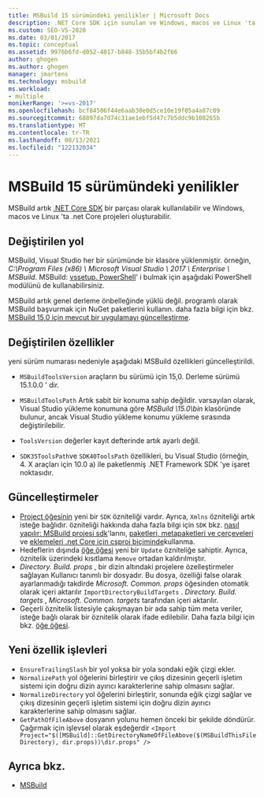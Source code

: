 ```yaml
---
title: MSBuild 15 sürümündeki yenilikler | Microsoft Docs
description: .NET Core SDK için sunulan ve Windows, macos ve Linux 'ta .net Core projeleri oluşturmak için MSBuild 15 ' in değiştirilmiş, güncelleştirilmiş ve yeni özelliklerine bakın.
ms.custom: SEO-VS-2020
ms.date: 03/01/2017
ms.topic: conceptual
ms.assetid: 9976b6fd-d052-4017-b848-35b5bf4b2f66
author: ghogen
ms.author: ghogen
manager: jmartens
ms.technology: msbuild
ms.workload:
- multiple
monikerRange: '>=vs-2017'
ms.openlocfilehash: bcf84506f44e6aab30e0d5ce10e19f05a4a87c09
ms.sourcegitcommit: 68897da7d74c31ae1ebf5d47c7b5ddc9b108265b
ms.translationtype: MT
ms.contentlocale: tr-TR
ms.lasthandoff: 08/13/2021
ms.locfileid: "122132034"
---
```

# <a name="whats-new-in-msbuild-15"></a>MSBuild 15 sürümündeki yenilikler

MSBuild artık [.NET Core SDK](https://www.microsoft.com/net/download/core) bir parçası olarak kullanılabilir ve Windows, macos ve Linux 'ta .net Core projeleri oluşturabilir.

## <a name="changed-path"></a>Değiştirilen yol

 MSBuild, Visual Studio her bir sürümünde bir klasöre yüklenmiştir. örneğin, *C:\Program Files (x86) \ Microsoft Visual Studio \ 2017 \ Enterprise \ MSBuild*. MSBuild: [vssetup. PowerShell](https://github.com/Microsoft/vssetup.powershell)' i bulmak için aşağıdaki PowerShell modülünü de kullanabilirsiniz.

 MSBuild artık genel derleme önbelleğinde yüklü değil. programlı olarak MSBuild başvurmak için NuGet paketlerini kullanın. daha fazla bilgi için bkz. [MSBuild 15,0 için mevcut bir uygulamayı güncelleştirme](../msbuild/updating-an-existing-application.md).

## <a name="changed-properties"></a>Değiştirilen özellikler

 yeni sürüm numarası nedeniyle aşağıdaki MSBuild özellikleri güncelleştirildi.

- `MSBuildToolsVersion` araçların bu sürümü için 15,0. Derleme sürümü 15.1.0.0 ' dir.

- `MSBuildToolsPath` Artık sabit bir konuma sahip değildir. varsayılan olarak, Visual Studio yükleme konumuna göre *MSBuild \15.0\bin* klasöründe bulunur, ancak Visual Studio yükleme konumu yükleme sırasında değiştirilebilir.

- `ToolsVersion` değerler kayıt defterinde artık ayarlı değil.

- `SDK35ToolsPath`ve `SDK40ToolsPath` özellikleri, bu Visual Studio (örneğin, 4. X araçları için 10.0 a) ile paketlenmiş .NET Framework SDK 'ye işaret noktasıdır.

## <a name="updates"></a>Güncelleştirmeler

- [Project öğesinin](../msbuild/project-element-msbuild.md) yeni bir `SDK` özniteliği vardır. Ayrıca, `Xmlns` özniteliği artık isteğe bağlıdır. özniteliği hakkında daha fazla bilgi için `SDK` bkz. [nasıl yapılır: MSBuild projesi sdk](../msbuild/how-to-use-project-sdk.md)'larını, [paketleri, metapaketleri ve çerçeveleri](/dotnet/core/packages) ve [eklemeleri .net Core için csproj biçiminde](/dotnet/core/tools/csproj)kullanma.
- Hedeflerin dışında [öğe öğesi](../msbuild/item-element-msbuild.md) yeni bir `Update` özniteliğe sahiptir. Ayrıca, öznitelik üzerindeki kısıtlama `Remove` ortadan kaldırılmıştır.
- *Directory. Build. props* , bir dizin altındaki projelere özelleştirmeler sağlayan Kullanıcı tanımlı bir dosyadır. Bu dosya, özelliği false olarak ayarlanmadığı takdirde *Microsoft. Common. props* öğesinden otomatik olarak içeri aktarılır `ImportDirectoryBuildTargets` .  *Directory. Build. targets* , *Microsoft. Common. targets* tarafından içeri aktarılır.
- Geçerli öznitelik listesiyle çakışmayan bir ada sahip tüm meta veriler, isteğe bağlı olarak bir öznitelik olarak ifade edilebilir. Daha fazla bilgi için bkz. [öğe öğesi](../msbuild/item-element-msbuild.md).

## <a name="new-property-functions"></a>Yeni özellik işlevleri

- `EnsureTrailingSlash` bir yol yoksa bir yola sondaki eğik çizgi ekler.
- `NormalizePath` yol öğelerini birleştirir ve çıkış dizesinin geçerli işletim sistemi için doğru dizin ayırıcı karakterlerine sahip olmasını sağlar.
- `NormalizeDirectory` yol öğelerini birleştirir, sonunda eğik çizgi sağlar ve çıkış dizesinin geçerli işletim sistemi için doğru dizin ayırıcı karakterlerine sahip olmasını sağlar.
- `GetPathOfFileAbove` dosyanın yolunu hemen önceki bir şekilde döndürür. Çağırmak için işlevsel olarak eşdeğerdir `<Import Project="$([MSBuild]::GetDirectoryNameOfFileAbove($(MSBuildThisFileDirectory), dir.props))\dir.props" />`

## <a name="see-also"></a>Ayrıca bkz.

- [MSBuild](../msbuild/msbuild.md)
